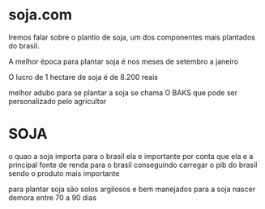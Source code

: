 # soja.com
<p>Iremos falar sobre o plantio de soja, um dos componentes mais plantados do brasil.</p> 
<p>A melhor época para plantar soja é nos meses de setembro a janeiro</p>
<p>O lucro de 1 hectare de soja é de 8.200 reais</p>
<p>melhor adubo para se plantar a soja se chama O BAKS que pode ser personalizado pelo agricultor</p>
    <h1>SOJA</h1>
    <p>o quao  a soja importa para o brasil ela e importante por conta que ela e a principal fonte de renda para o brasil conseguindo carregar o pib do brasil sendo o produto mais importante</p>
<p>para plantar soja são solos argilosos e bem manejados para a soja nascer demora entre 70 a 90 dias</p>